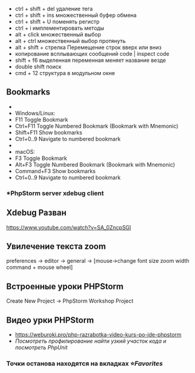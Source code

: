 * ctrl + shift + del удаление тега
* ctrl + shift + ins множественный буфер обмена
* ctrl + shift + U поменять регистр
* ctrl + i имплементировать методы
* alt + click множественный выбор
* alt + ctrl множественный выбор протянуть
* alt + shift + стрелка Перемещение строк вверх или вниз
* копирование всплывающих сообщений code | inspect code
* shift + f6 выделенная переменная меняет название везде
* double shift поиск
* cmd + 12 структура в модульном окне

## Bookmarks
 *
 * Windows/Linux:
 *   F11 Toggle Bookmark
 *   Ctrl+F11 Toggle Numbered Bookmark (Bookmark with Mnemonic)
 *   Shift+F11 Show bookmarks
 *   Ctrl+0..9 Navigate to numbered bookmark
 *
 * macOS:
 *   F3 Toggle Bookmark
 *   Alt+F3 Toggle Numbered Bookmark (Bookmark with Mnemonic)
 *   Command+F3 Show bookmarks
 *   Ctrl+0..9 Navigate to numbered bookmark

### *PhpStorm server xdebug client
## Xdebug Разван
https://www.youtube.com/watch?v=SA_0ZncpSGI
## Увилечение текста zoom
preferences -> editor -> general -> [mouse->change font size zoom width command + mouse wheel]
## Встроенные уроки PHPStorm
Create New Project -> PhpStorm Workshop Project
## Видео урки PHPStorm 
* https://weburoki.pro/php-razrabotka-video-kurs-po-ide-phpstorm
* *Посмотреть профилирование найти узкий участок кода и посмотреть PhpUnit*
### Точки останова находятся на вкладках :star:*Favorites*
